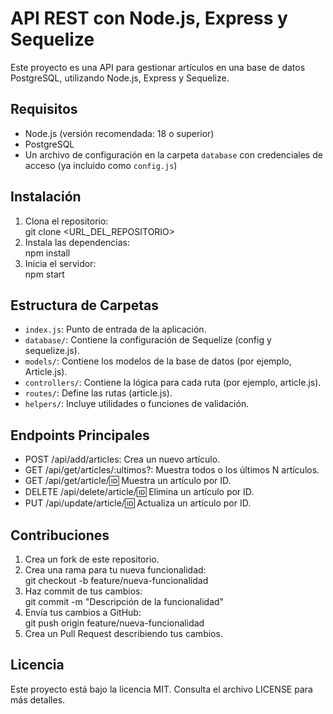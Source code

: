 # API REST con Node.js, Express y Sequelize

Este proyecto es una API para gestionar artículos en una base de datos PostgreSQL, utilizando Node.js, Express y Sequelize.

## Requisitos

- Node.js (versión recomendada: 18 o superior)
- PostgreSQL
- Un archivo de configuración en la carpeta `database` con credenciales de acceso (ya incluido como `config.js`)

## Instalación

1. Clona el repositorio:  
   git clone <URL_DEL_REPOSITORIO>
2. Instala las dependencias:  
   npm install
3. Inicia el servidor:  
   npm start

## Estructura de Carpetas

- `index.js`: Punto de entrada de la aplicación.  
- `database/`: Contiene la configuración de Sequelize (config y sequelize.js).  
- `models/`: Contiene los modelos de la base de datos (por ejemplo, Article.js).  
- `controllers/`: Contiene la lógica para cada ruta (por ejemplo, article.js).  
- `routes/`: Define las rutas (article.js).  
- `helpers/`: Incluye utilidades o funciones de validación.

## Endpoints Principales

- POST /api/add/articles: Crea un nuevo artículo.  
- GET /api/get/articles/:ultimos?: Muestra todos o los últimos N artículos.  
- GET /api/get/article/:id: Muestra un artículo por ID.  
- DELETE /api/delete/article/:id: Elimina un artículo por ID.  
- PUT /api/update/article/:id: Actualiza un artículo por ID.

## Contribuciones

1. Crea un fork de este repositorio.  
2. Crea una rama para tu nueva funcionalidad:  
   git checkout -b feature/nueva-funcionalidad  
3. Haz commit de tus cambios:  
   git commit -m "Descripción de la funcionalidad"  
4. Envía tus cambios a GitHub:  
   git push origin feature/nueva-funcionalidad  
5. Crea un Pull Request describiendo tus cambios.

## Licencia

Este proyecto está bajo la licencia MIT. Consulta el archivo LICENSE para más detalles.